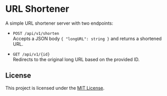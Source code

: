 # URL Shortener

A simple URL shortener server with two endpoints:

- `POST /api/v1/shorten`  
  Accepts a JSON body `{ "longURL": string }` and returns a shortened URL.

- `GET /api/v1/{id}`  
  Redirects to the original long URL based on the provided ID.

## License

This project is licensed under the [MIT License](LICENSE).